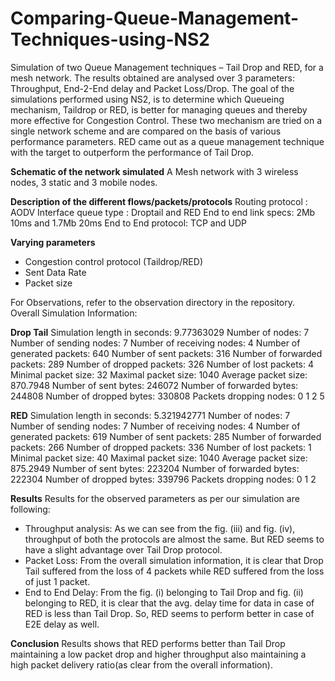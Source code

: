 # Comparing-Queue-Management-Techniques-using-NS2
Simulation of two Queue Management techniques – Tail Drop and RED, for a mesh network. The results obtained are analysed over 3 parameters: Throughput, End-2-End delay and Packet Loss/Drop.
The goal of the simulations performed using NS2, is to determine which Queueing mechanism, Taildrop or RED, is better for managing queues and thereby more effective for Congestion Control. These two mechanism are tried on a single network scheme and are compared on the basis of various performance parameters. RED came out as a queue management technique with the target to outperform the performance of Tail Drop.

**Schematic of the network simulated**
A Mesh network with 3 wireless nodes, 3 static and 3 mobile nodes.

**Description of the different flows/packets/protocols**
Routing protocol : AODV
Interface queue type : Droptail and RED
End to end link specs: 2Mb 10ms and 1.7Mb 20ms
End to End protocol: TCP and UDP

**Varying parameters**
- Congestion control protocol (Taildrop/RED)
- Sent Data Rate
- Packet size


For Observations, refer to the observation directory in the repository.
Overall Simulation Information:

**Drop Tail**
Simulation length in seconds: 9.77363029
Number of nodes: 7
Number of sending nodes: 7
Number of receiving nodes: 4
Number of generated packets: 640
Number of sent packets: 316
Number of forwarded packets: 289
Number of dropped packets: 326
Number of lost packets: 4
Minimal packet size: 32
Maximal packet size: 1040
Average packet size: 870.7948
Number of sent bytes: 246072
Number of forwarded bytes: 244808
Number of dropped bytes: 330808
Packets dropping nodes: 0  1  2  5

**RED**
Simulation length in seconds: 5.321942771
Number of nodes: 7
Number of sending nodes: 7
Number of receiving nodes: 4
Number of generated packets: 619
Number of sent packets: 285
Number of forwarded packets: 266
Number of dropped packets: 336
Number of lost packets: 1
Minimal packet size: 40
Maximal packet size: 1040
Average packet size: 875.2949
Number of sent bytes: 223204
Number of forwarded bytes: 222304
Number of dropped bytes: 339796
Packets dropping nodes: 0  1  2

**Results**
Results for the observed parameters as per our simulation are following:
- Throughput analysis: As we can see from the fig. (iii) and fig. (iv), throughput of both the protocols are almost the same. But RED seems to have a slight advantage over Tail Drop protocol.
- Packet Loss: From the overall simulation information, it is clear that Drop Tail suffered from the loss of 4 packets while RED suffered from the loss of just 1 packet.
- End to End Delay: From the fig. (i) belonging to Tail Drop and fig. (ii) belonging to RED, it is clear that the avg. delay time for data in case of RED is less than Tail Drop. So, RED seems to perform better in case of E2E delay as well.

**Conclusion**
Results shows that RED performs better than Tail Drop maintaining a low packet drop and higher throughput also maintaining a high packet delivery ratio(as clear from the overall information).
